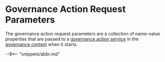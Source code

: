<!-- SPDX-License-Identifier: CC-BY-4.0 -->
<!-- Copyright Contributors to the ODPi Egeria project. -->


# Governance Action Request Parameters

The governance action request parameters are a collection of name-value properties that are passed to a [governance action service](/guides/developer/governance-action-services/governance-action-service) in the [governance context](/guides/developer/governance-action-services/governance-context) when it starts. 

--8<-- "snippets/abbr.md"